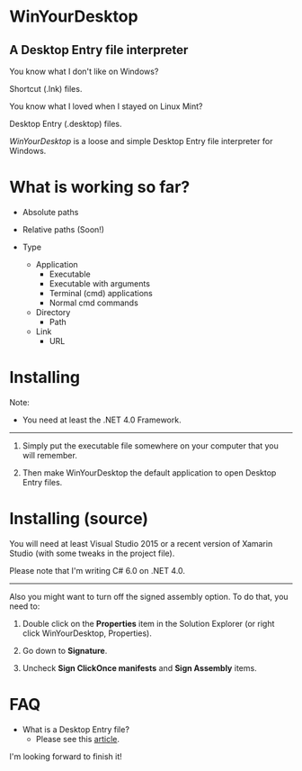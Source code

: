 # WinYourDesktop
## A Desktop Entry file interpreter

You know what I don't like on Windows?

Shortcut (.lnk) files.

You know what I loved when I stayed on Linux Mint?

Desktop Entry (.desktop) files.

_WinYourDesktop_ is a loose and simple Desktop Entry file interpreter for Windows.

# What is working so far?

- Absolute paths
- Relative paths (Soon!)

- Type
  - Application
    - Executable
    - Executable with arguments
    - Terminal (cmd) applications
    - Normal cmd commands
  - Directory
    - Path
  - Link
    - URL

# Installing

Note:

- You need at least the .NET 4.0 Framework.

---

1. Simply put the executable file somewhere on your computer that you will remember.

2. Then make WinYourDesktop the default application to open Desktop Entry files.

# Installing (source)

You will need at least Visual Studio 2015 or a recent version of Xamarin Studio (with some tweaks in the project file).

Please note that I'm writing C# 6.0 on .NET 4.0.

---

Also you might want to turn off the signed assembly option. To do that, you need to:

1. Double click on the __Properties__ item in the Solution Explorer (or right click WinYourDesktop, Properties). 

2. Go down to __Signature__.

3. Uncheck __Sign ClickOnce manifests__ and __Sign Assembly__ items.

# FAQ

- What is a Desktop Entry file?
  - Please see this [article](http://www.linuxtopia.org/online_books/linux_desktop_guides/gnome_2.14_admin_guide/menustructure-desktopentry.html).

I'm looking forward to finish it!